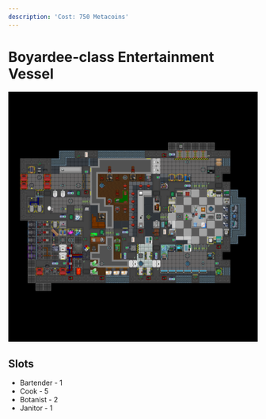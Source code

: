 ```yaml
---
description: 'Cost: 750 Metacoins'
---
```


# Boyardee-class Entertainment Vessel

![](<../.gitbook/assets/image (22).png>)



## Slots

* Bartender - 1
* Cook - 5
* Botanist - 2
* Janitor - 1
